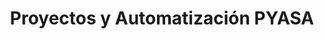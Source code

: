---
title: "Proyectos y Automatización PYASA"
url: /desamparados/proyectos-y-automatizacion-pyasa/
shop: hágalo usted mismo
---